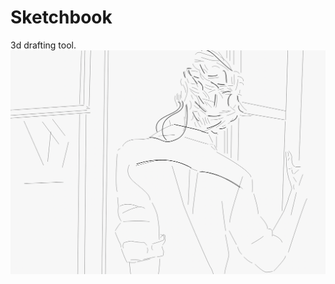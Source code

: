 # Sketchbook
3d drafting tool.
<img alt="Drawing" src="https://github.com/fatih-erikli/sketchbook/raw/main/drawing.png" />
